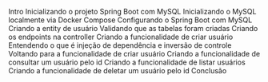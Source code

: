 Intro
Inicializando o projeto Spring Boot com MySQL
Inicializando o MySQL localmente via Docker Compose
Configurando o Spring Boot com MySQL
Criando a entity de usuário
Validando que as tabelas foram criadas
Criando os endpoints na controller
Criando a funcionalidade de criar usuário
Entendendo o que é injeção de dependência e inversão de controle
Voltando para a funcionalidade de criar usuário
Criando a funcionalidade de consultar um usuário pelo id
Criando a funcionalidade de listar usuários
Criando a funcionalidade de deletar um usuário pelo id
Conclusão
